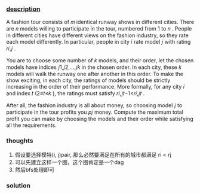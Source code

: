 ### [description](https://codeforces.com/problemset/problem/1826/E)

A fashion tour consists of 𝑚
identical runway shows in different cities. There are 𝑛
models willing to participate in the tour, numbered from 1
to 𝑛
. People in different cities have different views on the fashion industry, so they rate each model differently. In
particular, people in city 𝑖
rate model 𝑗
with rating 𝑟𝑖,𝑗
.

You are to choose some number of 𝑘
models, and their order, let the chosen models have indices 𝑗1,𝑗2,…,𝑗𝑘
in the chosen order. In each city, these 𝑘
models will walk the runway one after another in this order. To make the show exciting, in each city, the ratings of
models should be strictly increasing in the order of their performance. More formally, for any city 𝑖
and index 𝑡
(2≤𝑡≤𝑘
), the ratings must satisfy 𝑟𝑖,𝑗𝑡−1<𝑟𝑖,𝑗𝑡
.

After all, the fashion industry is all about money, so choosing model 𝑗
to participate in the tour profits you 𝑝𝑗
money. Compute the maximum total profit you can make by choosing the models and their order while satisfying all the
requirements.

### thoughts

1. 假设要选择模特(i, j)pair, 那么必然要满足在所有的城市都满足 ri < rj
2. 可以先建立这样一个图，这个图肯定是一个dag
3. 然后bfs处理即可

### solution